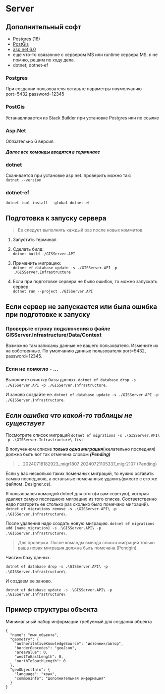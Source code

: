# Server

## Дополнительный софт

- Postgres (16)
- [PostGis](https://download.osgeo.org/postgis/windows/pg16/)
- [asp.net 6.0](https://dotnet.microsoft.com/ru-ru/download/dotnet/6.0)
- еще что-то связанное с сервером MS или runtime сервера MS. я не помню, решим по ходу дела.
- dotnet; dotnet-ef

### Postgres

При создании пользователя оставьте параметры поумолчанию - port=5432 password=12345

### PostGis

Устанавливается из Stack Builder при установке Postgres или по ссылке

### Asp.Net

Обязательно 6 версия.
\
\
**_Далее все команды вводятся в терминале_**

### dotnet

Скачивается при установке asp.net. проверить можно так:\
`dotnet --version`

### dotnet-ef

`dotnet tool install --global dotnet-ef`

## Подготовка к запуску сервера

> Ее следует выполнять каждый раз после новых коммитов.

1. Запустить терминал

2. Cделать билд:  
   `dotnet build ./GISServer.API`

3. Применить миграцию:  
   `dotnet ef database update -s ./GISServer.API -p ./GISServer.Infrastructure`

4. Если при подготовке сервера не было ошибок, то можно запускать сервер:  
   `dotnet run --project ./GISServer.API`

## Если сервер не запускается или была ошибка при подготовке к запуску

### Проверьте строку подключения в файле GISServer.Infrastructure/Data/Context

Возможно там записаны данные не вашего пользователя. Измените их на собственные. По умолчанию данные пользователя port=5432, password=12345.

### Если не помогло - ...

Выполните очистку базы данных.
`dotnet ef database drop -s ./GISServer.API -p ./GISServer.Infrastructure`.

И заново создайте ее.
`dotnet ef database update -s ./GISServer.API -p ./GISServer.Infrastructure`.

## ***Если ошибка что какой-то таблицы не существует***

Посмотрите список миграций
`dotnet ef migrations -s .\GISServer.API\ -p .\GISServer.Infrastructure\ list`

В полученном списке ***только одна миграция***(желательно последняя) должна быть вот так отмечена словом ***(Pending)***
> ...
> 20240718182923_migr1807
> 20240721105337_migr2107 (Pending)

Если у вас несколько таких помечаных миграций, то нужно оставить самую последнюю, а остальные помечанные удалить(вместе с его же файлом .Designer.cs).

Я пользовался командой dotnet для этого(и вам советую), которая удаляет самую последнюю миграцию из того списка. Соответственно надо повторить ее столько раз сколько было помечано миграций).
`dotnet ef migrations remove -s .\GISServer.API\ -p .\GISServer.Infrastructure\`.

После удаления надо создать новую миграцию.
`dotnet ef migrations add [name_migration] -s .\GISServer.API\ -p .\GISServer.Infrastructure\`.

> Для проверки. После команды вывода списка миграций только ваша новая миграция должна быть помечана (Pendgin).

Чистим базу данных.

`dotnet ef database drop -s .\GISServer.API\ -p .\GISServer.Infrastructure\`.

И создаем ее заново.

`dotnet ef database update -s .\GISServer.API\ -p .\GISServer.Infrastructure\`

## Пример структуры объекта

Минимальный набор информации требуемый для создания объекта

```
{
  "name": "имя объекта",
  "geometry": {
    "authoritativeKnowledgeSource": "источник/автор",
    "borderGeocodes": "geoJson",
    "areaValue": 0,
    "westToEastLength": 0,
    "northToSouthLength": 0
  },
  "geoObjectInfo": {
    "language": "язык",
    "commonInfo": "дополнительная информация"
  }
}
```
